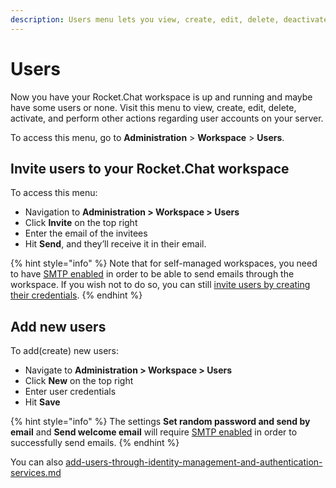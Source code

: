 ```yaml
---
description: Users menu lets you view, create, edit, delete, deactivate, and, invite users.
---
```


# Users

Now you have your Rocket.Chat workspace is up and running and maybe have some users or none. Visit this menu to view, create, edit, delete, activate, and perform other actions regarding user accounts on your server.

To access this menu, go to **Administration** > **Workspace** > **Users**.

## Invite users to your Rocket.Chat workspace

To access this menu:&#x20;

* Navigation to **Administration > Workspace > Users**&#x20;
* Click **Invite** on the top right&#x20;
* Enter the email of the invitees
* Hit **Send**, and they’ll receive it in their email.

{% hint style="info" %}
Note that for self-managed workspaces, you need to have [SMTP enabled](https://docs.rocket.chat/guides/administration/settings/email/setup#set-up-your-credentials) in order to be able to send emails through the workspace. If you wish not to do so, you can still [invite users by creating their credentials](https://docs.rocket.chat/guides/administration/admin-panel/users/add-new-users).
{% endhint %}

## Add new users

To add(create) new users:

* Navigate to **Administration > Workspace > Users**&#x20;
* Click **New** on the top right&#x20;
* Enter user credentials
* Hit **Save**

{% hint style="info" %}
The settings **Set random password and send by email** and **Send welcome email** will require [SMTP enabled](https://docs.rocket.chat/guides/administration/settings/email/setup#set-up-your-credentials) in order to successfully send emails.
{% endhint %}

You can also [add-users-through-identity-management-and-authentication-services.md](add-users-through-identity-management-and-authentication-services.md "mention")

